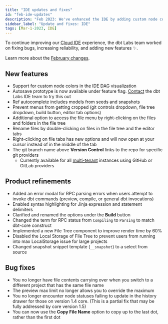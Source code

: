 ```yaml
---
title: "IDE updates and fixes"
id: "feb-ide-updates"
description: "Feb 2023: We've enhanced the IDE by adding custom node colors in the DAG, ref autocomplete, double-click files to rename them, add link to repo from the branch name, enabled syntax highlighting for jinja, improve file tree render time, and more."
sidebar_label: "Update and fixes: IDE"
tags: [Mar-1-2023, IDE]
---
```


To continue improving our [Cloud IDE](https://docs.getdbt.com/docs/get-started/develop-in-the-cloud) experience, the dbt Labs team worked on fixing bugs, increasing reliability, and adding new features ✨.

Learn more about the [February changes](https://getdbt.slack.com/archives/C03SAHKKG2Z/p1677605383451109). 

## New features 

- Support for custom node colors in the IDE DAG visualization
- Autosave prototype is now available under feature flag. [Contact](mailto:cloud-ide-feedback@dbtlabs.com) the dbt Labs IDE team to try this out
- Ref autocomplete includes models from seeds and snapshots
- Prevent menus from getting cropped (git controls dropdown, file tree dropdown, build button, editor tab options)
- Additional option to access the file menu by right-clicking on the files and folders in the file tree
- Rename files by double-clicking on files in the file tree and the editor tabs
- Right-clicking on file tabs has new options and will now open at your cursor instead of in the middle of the tab
- The git branch name above **Version Control** links to the repo for specific git providers
    * Currently available for all [multi-tenant](/docs/deploy/regions-ip-addresses) instances using GitHub or GitLab providers 

## Product refinements 

- Added an error modal for RPC parsing errors when users attempt to invoke dbt commands (preview, compile, or general dbt invocations) 
- Enabled syntax highlighting for Jinja expression and statement delimiters
- Clarified and renamed the options under the **Build** button 
- Changed the term for RPC status from `Compiling` to `Parsing` to match dbt-core construct
- Implemented a new File Tree component to improve render time by 60%
- Disabled the Local Storage of File Tree to prevent users from running into max LocalStorage issue for large projects
- Changed snapshot snippet template (`__snapshot`) to a select from source

## Bug fixes

- You no longer have file contents carrying over when you switch to a different project that has the same file name
- The preview max limit no longer allows you to override the maximum 
- You no longer encounter node statuses failing to update in the history drawer for those on version 1.4 core. (This is a partial fix that may be fully addressed by core version 1.5)
- You can now use the **Copy File Name** option to copy up to the last dot, rather than the first dot

